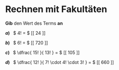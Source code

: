 <!--
version:  0.0.1

language: de

@style
main > *:not(:last-child) {
  margin-bottom: 3rem;
}

input {
    text-align: center;
}

.flex-container {
    display: flex;
    flex-wrap: wrap;
    align-items: stretch;
    gap: 20px;
}

.flex-child {
    flex: 1;
    min-width: 350px;
    margin-right: 20px;
}

@media (max-width: 400px) {
    .flex-child {
        flex: 100%;
        margin-right: 0;
    }
}
@end

formula: \carry   \textcolor{red}{\scriptsize #1}
formula: \digit   \rlap{\carry{#1}}\phantom{#2}#2
formula: \permil  \text{‰}

import: https://raw.githubusercontent.com/LiaTemplates/Tikz-Jax/main/README.md

script: https://cdn.jsdelivr.net/gh/LiaTemplates/Tikz-Jax@main/dist/index.js


tags: Fakultät, Bruchrechnung, sehr leicht, sehr niedrig, Angeben

comment: Gib den Wert des Terms mit Fakultäten an.

author: Martin Lommatzsch

-->




# Rechnen mit Fakultäten

**Gib** den Wert des Terms **an**

<section class="flex-container">
<div class="flex-child">

__$a)\;\;$__ $ 4! = $ [[ 24  ]]

</div>
<div class="flex-child">

__$b)\;\;$__ $ 6! = $ [[ 720 ]]

</div>
<div class="flex-child">

__$c)\;\;$__ $ \dfrac{ 15! }{ 13! } = $ [[  105  ]]

</div>
<div class="flex-child">

__$d)\;\;$__ $ \dfrac{ 12! }{ 7! \cdot 4! \cdot 3! } = $ [[ 660  ]]

</div>
</section>







